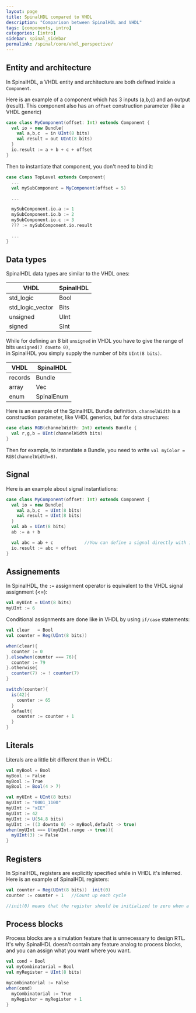 ```yaml
---
layout: page
title: SpinalHDL compared to VHDL
description: "Comparison between SpinalHDL and VHDL"
tags: [components, intro]
categories: [intro]
sidebar: spinal_sidebar
permalink: /spinal/core/vhdl_perspective/
---
```



## Entity and architecture
In SpinalHDL, a VHDL entity and architecture are both defined inside a `Component`.

Here is an example of a component which has 3 inputs (a,b,c) and an output (result). This component also has an `offset` construction parameter (like a VHDL generic)

```scala
case class MyComponent(offset: Int) extends Component {
  val io = new Bundle{
    val a,b,c  = in UInt(8 bits)
    val result = out UInt(8 bits)
  }
  io.result := a + b + c + offset
}
```

Then to instantiate that component, you don't need to bind it:

```scala
case class TopLevel extends Component{
  ...
  val mySubComponent = MyComponent(offset = 5)

  ...

  mySubComponent.io.a := 1
  mySubComponent.io.b := 2
  mySubComponent.io.c := 3
  ??? := mySubComponent.io.result

  ...
}
```

## Data types
SpinalHDL data types are similar to the VHDL ones:

| VHDL              | SpinalHDL |
| ----------------- | --------- |
| std_logic         | Bool      |
| std_logic_vector  | Bits      |
| unsigned          | UInt      |
| signed            | SInt      |

While for defining an 8 bit `unsigned` in VHDL you have to give the range of bits `unsigned(7 downto 0)`,<br> in SpinalHDL you simply supply the number of bits `UInt(8 bits)`.

| VHDL    | SpinalHDL  |
| ------- | ---------- |
| records | Bundle     |
| array   | Vec        | 
| enum    | SpinalEnum |

Here is an example of the SpinalHDL Bundle definition. `channelWidth` is a construction parameter, like VHDL generics, but for data structures:

```scala
case class RGB(channelWidth: Int) extends Bundle {
  val r,g,b = UInt(channelWidth bits)
}
```

Then for example, to instantiate a Bundle, you need to write `val myColor = RGB(channelWidth=8)`.

## Signal
Here is an example about signal instantiations:

```scala
case class MyComponent(offset: Int) extends Component {
  val io = new Bundle{
    val a,b,c  = UInt(8 bits)
    val result = UInt(8 bits)
  }
  val ab = UInt(8 bits)
  ab := a + b

  val abc = ab + c            //You can define a signal directly with its value
  io.result := abc + offset
}
```

## Assignements
In SpinalHDL, the `:=` assignment operator is equivalent to the VHDL signal assignment (<=):

```scala
val myUInt = UInt(8 bits)
myUInt := 6
```

Conditional assignments are done like in VHDL by using `if/case` statements:

```scala
val clear   = Bool
val counter = Reg(UInt(8 bits))

when(clear){
  counter := 0
}.elsewhen(counter === 76){
  counter := 79
}.otherwise{
  counter(7) := ! counter(7)
}

switch(counter){
  is(42){
    counter := 65
  }
  default{
    counter := counter + 1
  }
}
```

## Literals
Literals are a little bit different than in VHDL:

```scala
val myBool = Bool
myBool := False
myBool := True
myBool := Bool(4 > 7)

val myUInt = UInt(8 bits)
myUInt := "0001_1100"
myUInt := "xEE"
myUInt := 42
myUInt := U(54,8 bits)
myUInt := ((3 downto 0) -> myBool,default -> true)
when(myUInt === U(myUInt.range -> true)){
  myUInt(3) := False
}
```

## Registers
In SpinalHDL, registers are explicitly specified while in VHDL it's inferred. Here is an example of SpinalHDL registers:

```scala
val counter = Reg(UInt(8 bits))  init(0)  
counter := counter + 1   //Count up each cycle

//init(0) means that the register should be initialized to zero when a reset occurs
```

## Process blocks
Process blocks are a simulation feature that is unnecessary to design RTL. It's why SpinalHDL doesn't contain any feature analog to process blocks, and you can assign what you want where you want.

```scala
val cond = Bool
val myCombinatorial = Bool
val myRegister = UInt(8 bits)

myCombinatorial := False
when(cond)
  myCombinatorial := True
  myRegister = myRegister + 1
}
```
